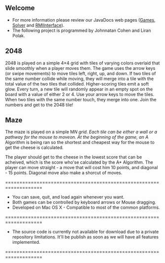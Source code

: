 ## Welcome
- For more information please review our JavaDocs web pages ([Games](javadoc/JavaGames_javadoc/index.html), [Solver](javadoc/GamesSolver_javadoc/index.html) and [RMIInterface](javadoc/RMIInterface_javadoc/index.html)).
- The following project is programmed by Johnnatan Cohen and Liran Polak.

## 2048
2048 is played on a simple 4×4 grid with tiles of varying colors overlaid that slide smoothly when a player moves them. The game uses the arrow keys (or swipe movements) to move tiles left, right, up, and down. If two tiles of the same number collide while moving, they will merge into a tile with the total value of the two tiles that collided. Higher-scoring tiles emit a soft glow. Every turn, a new tile will randomly appear in an empty spot on the board with a value of either 2 or 4. Use your arrow keys to move the tiles. When two tiles with the same number touch, they merge into one. Join the numbers and get to the 2048 tile!

## Maze
The maze is played on a simple M*N grid. Each tile can be either a wall or a pathway for the mouse to moveon.
At the beginning of the game, an A* Algorithm is being ran so the shortest and cheapest way for the mouse to get the cheese is calculated.

The player should get to the cheese in the lowest score that can be acheived, which is the score who'se calculated by the A* Algorithm.
The player can move straight - a move that will cost him 10 points, and diagonal - 15 points. 
Diagonal move also make a shorcut of moves.


===================================================================
- You can save, quit, and load again whenever you want.
- Both games can be controlled by keyboard arrows or Mouse dragging.
- Developed on Mac OS X - Compatible to most of the common platforms.
 
===================================================================
- The source code is currently not available for download due to a private repository limitations. It'll be publish as soon as we will have all features implemented.

===================================================================

